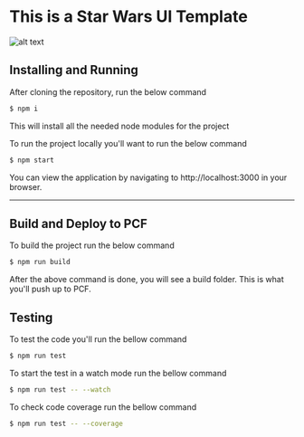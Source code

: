 # This is a Star Wars UI Template

![alt text](https://raw.githubusercontent.com/username/projectname/branch/path/to/img.png)

## Installing and Running

After cloning the repository, run the below command
```sh
$ npm i
```
This will install all the needed node modules for the project

To run the project locally you'll want to run the below command
```sh
$ npm start
```
You can view the application by navigating to http://localhost:3000 in your browser.

---

## Build and Deploy to PCF

To build the project run the below command
```sh
$ npm run build
```

After the above command is done, you will see a build folder. This is what you'll push up to PCF.

## Testing
To test the code you'll run the bellow command
```sh
$ npm run test
```

To start the test in a watch mode run the bellow command
```sh
$ npm run test -- --watch
```

To check code coverage run the bellow command
```sh
$ npm run test -- --coverage
```